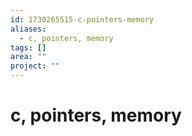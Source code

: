 ```yaml
---
id: 1730265515-c-pointers-memory
aliases:
  - c, pointers, memory
tags: []
area: ""
project: ""
---
```


# c, pointers, memory
